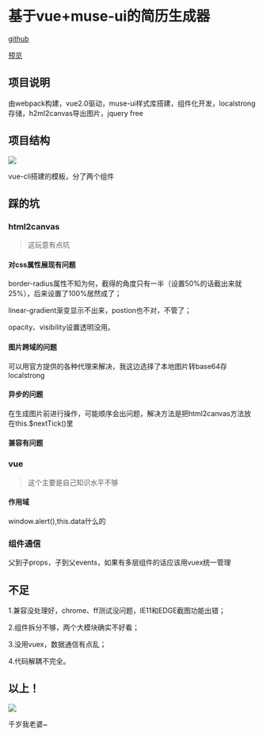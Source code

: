 # 基于vue+muse-ui的简历生成器

[github]([https://github.com/ccchangkong/ccresume/](https://github.com/ccchangkong/ccresume/))

[预览](https://ccchangkong.github.io/ccresume/)

## 项目说明

由webpack构建，vue2.0驱动，muse-ui样式库搭建，组件化开发，localstrong存储，h2ml2canvas导出图片，jquery free

## 项目结构

![](http://ww2.sinaimg.cn/large/6c7bfb12gw1fa47kk0cucj204i0k2gm9.jpg)

vue-cli搭建的模板，分了两个组件

## 踩的坑

### html2canvas

> 这玩意有点坑

#### 对css属性展现有问题

border-radius属性不知为何，截得的角度只有一半（设置50%的话截出来就25%），后来设置了100%居然成了；

linear-gradient渐变显示不出来，postion也不对，不管了；

opacity、visibility设置透明没用。

#### 图片跨域的问题

可以用官方提供的各种代理来解决，我这边选择了本地图片转base64存localstrong

#### 异步的问题

在生成图片前进行操作，可能顺序会出问题，解决方法是把html2canvas方法放在this.$nextTick()里

#### 兼容有问题

### vue

> 这个主要是自己知识水平不够

#### 作用域

window.alert(),this.data什么的

### 组件通信

父到子props，子到父events，如果有多层组件的话应该用vuex统一管理

## 不足

1.兼容没处理好，chrome、ff测试没问题，IE11和EDGE截图功能出错；

2.组件拆分不够，两个大模块确实不好看；

3.没用vuex，数据通信有点乱；

4.代码解耦不完全。

## 以上！

![](http://ww2.sinaimg.cn/large/6c7bfb12gw1fa4gzhxz2pj2050050mx9.jpg)

千岁我老婆~